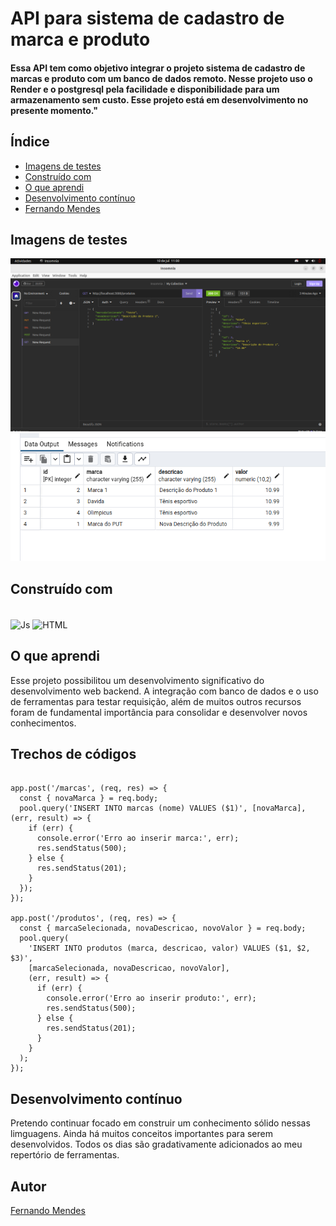 # API para sistema de cadastro de marca e produto

#### Essa API tem como objetivo integrar o projeto sistema de cadastro de marcas e produto com um banco de dados remoto. Nesse projeto uso o Render e o postgresql pela facilidade e disponibilidade para um armazenamento sem custo. Esse projeto está em desenvolvimento no presente momento."


## Índice

- [Imagens de testes](#imagens-de-testes)
- [Construído com](#construído-com)
- [O que aprendi](#o-que-aprendi)
- [Desenvolvimento contínuo](#desenvolvimento-contínuo)
- [Fernando Mendes](#autor)

## Imagens de testes

<img src="produtos.png" alt="Tela desktop exibindo funcionalidades">

<img src="bd.png" alt="Tela desktop exibindo funcionalidades">


## Construído com

<div style="display: inline_block"><br>
  <img align="center" alt="Js" height="30" width="40" src="https://cdn.jsdelivr.net/gh/devicons/devicon/icons/nodejs/nodejs-original.svg">
  <img align="center" alt="HTML" height="30" width="40" src="https://cdn.jsdelivr.net/gh/devicons/devicon/icons/express/express-original.svg">    
</div>
                    

## O que aprendi

Esse projeto possibilitou um desenvolvimento significativo do desenvolvimento web backend. A integração com banco de dados e o uso de ferramentas para testar requisição, além de muitos outros recursos foram de fundamental importância para consolidar e desenvolver novos conhecimentos.

## Trechos de códigos

``` 

app.post('/marcas', (req, res) => {
  const { novaMarca } = req.body;
  pool.query('INSERT INTO marcas (nome) VALUES ($1)', [novaMarca], (err, result) => {
    if (err) {
      console.error('Erro ao inserir marca:', err);
      res.sendStatus(500);
    } else {
      res.sendStatus(201);
    }
  });
});

app.post('/produtos', (req, res) => {
  const { marcaSelecionada, novaDescricao, novoValor } = req.body;
  pool.query(
    'INSERT INTO produtos (marca, descricao, valor) VALUES ($1, $2, $3)',
    [marcaSelecionada, novaDescricao, novoValor],
    (err, result) => {
      if (err) {
        console.error('Erro ao inserir produto:', err);
        res.sendStatus(500);
      } else {
        res.sendStatus(201);
      }
    }
  );
});

```

## Desenvolvimento contínuo

Pretendo continuar focado em construir um conhecimento sólido nessas limguagens. Ainda há muitos conceitos importantes para serem desenvolvidos. Todos os dias são gradativamente adicionados ao meu repertório de ferramentas.


## Autor

[Fernando Mendes](https://www.linkedin.com/in/fernandomendesti/)






